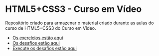# HTML5+CSS3 - Curso em Vídeo

 Repositório criado para armazenar o material criado durante as aulas do curso de HTML5+CSS3 do Curso em Vídeo.

* [Os exercícios estão aqui](https://github.com/davifariasp/CemV-HTML5-CSS3/tree/main/exercicios)
* [Os desafios estão aqui](https://github.com/davifariasp/CemV-HTML5-CSS3/tree/main/desafios)
* [Execute os desafios estão aqui](https://davifariasp.github.io/cv-html5-css3/desafios/index.html)

